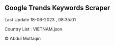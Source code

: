 

## Google Trends Keywords Scraper 
 
Last Update 18-06-2023 , 08:35:01

Country List :
VIETNAM.json



© Abdul Muttaqin 
